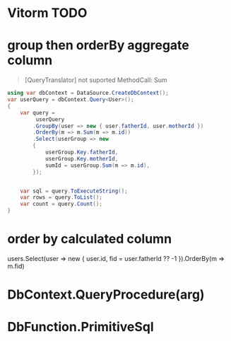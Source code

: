 ﻿# Vitorm TODO



# group then orderBy aggregate column
> [QueryTranslator] not suported MethodCall: Sum
``` csharp
using var dbContext = DataSource.CreateDbContext();
var userQuery = dbContext.Query<User>();
{
    var query =
         userQuery
        .GroupBy(user => new { user.fatherId, user.motherId })
        .OrderBy(m => m.Sum(m => m.id))
        .Select(userGroup => new
        {
            userGroup.Key.fatherId,
            userGroup.Key.motherId,
            sumId = userGroup.Sum(m => m.id),
        });


    var sql = query.ToExecuteString();
    var rows = query.ToList();
    var count = query.Count();
}
```



# order by calculated column
users.Select(user => new { user.id, fid = user.fatherId ?? -1 }).OrderBy(m => m.fid)



# DbContext.QueryProcedure<Entity>(arg)  
# DbFunction.PrimitiveSql  